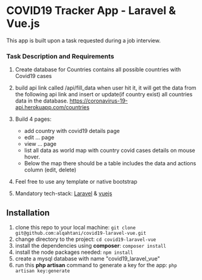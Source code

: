 # COVID19 Tracker App - Laravel & Vue.js

This app is built upon a task requested during a job interview.

### Task Description and Requirements
1. Create database for Countries contains all possible countries with 
Covid19 cases
2. build api link called /api/fill_data when user hit it, it will get
the data from the following api link and insert or update(if country 
exist) all countries data in the database.
https://coronavirus-19-api.herokuapp.com/countries
3. Build 4 pages:
    * add country with covid19 details page
    * edit ... page
    * view ... page
    * list all data as world map with country covid cases details on mouse hover. 
    * Below the map there should be a table includes the data and actions column (edit, delete)

4. Feel free to use any template or native bootstrap
5. Mandatory tech-stack: [Laravel](https://laravel.com/) & [vuejs](https://vuejs.org/)


## Installation

1. clone this repo to your local machine: `git clone git@github.com:alqahtani/covid19-laravel-vue.git`
2. change directory to the project: `cd covid19-laravel-vue`
3. install the dependencies using **composer**: `composer install`
4. install the node packages needed: `npm install`
5. create a mysql database with name "covid19_laravel_vue"
6. run this **php artisan** command to generate a key for the app: `php artisan key:generate`
